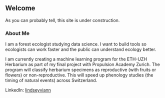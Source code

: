 ## Welcome
As you can probably tell, this site is under construction. 

### About Me
I am a forest ecologist studying data science. I want to build tools so ecologists can work faster and the public can understand ecology better. 

I am currently creating a machine learning program for the ETH-UZH Herbarium as part of my final project with Propulsion Academy Zurich. The program will classify herbarium specimens as reproductive (with fruits or flowers) or non-reproductive. This will speed up phenology studies (the timing of natural events) across Switzerland.  

LinkedIn: [lindseyviann](https://www.linkedin.com/in/lindsey-viann)

